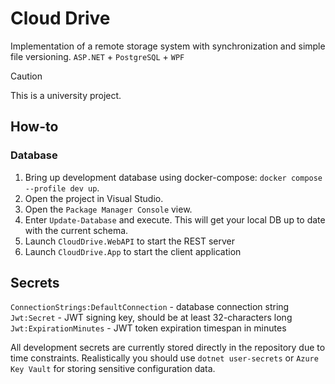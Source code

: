 # Cloud Drive

Implementation of a remote storage system with synchronization and simple file versioning.
`ASP.NET` + `PostgreSQL` + `WPF`

> [!CAUTION]
This is a university project.


## How-to

### Database

1. Bring up development database using docker-compose: `docker compose --profile dev up`.
2. Open the project in Visual Studio.
3. Open the `Package Manager Console` view.
4. Enter `Update-Database` and execute. This will get your local DB up to date with the current schema.
5. Launch `CloudDrive.WebAPI` to start the REST server
6. Launch `CloudDrive.App` to start the client application


## Secrets

`ConnectionStrings:DefaultConnection` - database connection string
`Jwt:Secret` - JWT signing key, should be at least 32-characters long
`Jwt:ExpirationMinutes` - JWT token expiration timespan in minutes

All development secrets are currently stored directly in the repository due to time constraints.
Realistically you should use `dotnet user-secrets` or `Azure Key Vault` for storing sensitive configuration data.
